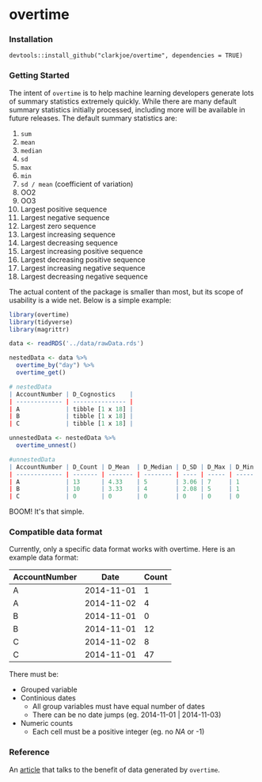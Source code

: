 # overtime

### Installation
`devtools::install_github("clarkjoe/overtime", dependencies = TRUE)`

### Getting Started

The intent of `overtime` is to help machine learning developers generate lots of summary statistics extremely quickly. While there are many default summary statistics initially processed, including more will be available in future releases. The default summary statistics are:

1. `sum`
2. `mean`
3. `median`
4. `sd`
5. `max`
6. `min`
7. `sd / mean` (coefficient of variation)
8. OO2
9. OO3
10. Largest positive sequence
11. Largest negative sequence
12. Largest zero sequence
13. Largest increasing sequence
14. Largest decreasing sequence
15. Largest increasing positive sequence
16. Largest decreasing positive sequence
17. Largest increasing negative sequence
18. Largest decreasing negative sequence

The actual content of the package is smaller than most, but its scope of usability is a wide net. Below is a simple example:

```R
library(overtime)
library(tidyverse)
library(magrittr)

data <- readRDS('../data/rawData.rds')

nestedData <- data %>%
  overtime_by("day") %>%
  overtime_get()

# nestedData
| AccountNumber | D_Cognostics    |
| ------------- | --------------- |
| A             | tibble [1 x 18] |
| B             | tibble [1 x 18] |
| C             | tibble [1 x 18] |

unnestedData <- nestedData %>%
  overtime_unnest()

#unnestedData
| AccountNumber | D_Count | D_Mean  | D_Median | D_SD | D_Max | D_Min | D_CV  | D_00C2 | D_00C3 | D_P | D_N | D_Z | ... |
| ------------- | ------- | ------- | -------- | ---- | ----- | ----- | ----- | ------ | ------ | --- | --- | --- | ... |
| A             | 13      | 4.33    | 5        | 3.06 | 7     | 1     | 0.705 | 0      | 0      | 3   | NA  | NA  | ... |
| B             | 10      | 3.33    | 4        | 2.08 | 5     | 1     | 0.624 | 0      | 0      | 3   | NA  | NA  | ... |
| C             | 0       | 0       | 0        | 0    | 0     | 0     | NA    | 3      | 3      | NA  | NA  | 3   | ... |
```

BOOM! It's that simple.

### Compatible data format
Currently, only a specific data format works with overtime. Here is an example data format:

| AccountNumber | Date       | Count |
| ------------- | ---------- | ----- |
| A             | 2014-11-01 | 1     |
| A             | 2014-11-02 | 4     |
| B             | 2014-11-01 | 0     |
| B             | 2014-11-01 | 12    |
| C             | 2014-11-02 | 8     |
| C             | 2014-11-01 | 47    |

There must be:
  * Grouped variable
  * Continious dates
    * All group variables must have equal number of dates
    * There can be no date jumps (eg. 2014-11-01 | 2014-11-03)
  * Numeric counts
    * Each cell must be a positive integer (eg. no _NA_ or -1)

### Reference
An [article](https://blog.appliedai.com/synthetic-data/#why) that talks to the benefit of data generated by `overtime`.